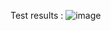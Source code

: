 Test results : 
![image](https://github.com/user-attachments/assets/d012417b-73dd-4ce1-9d8a-e3d233b237f5)

